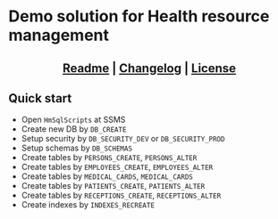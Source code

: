 # Demo solution for Health resource management

## <div align="center"><b><a href="README.md">Readme</a> | <a href="CHANGELOG.md">Changelog</a> | <a href="LICENSE.md">License</a></b></div>

## Quick start
- Open `HmSqlScripts` at SSMS
- Create new DB by `DB_CREATE`
- Setup security by `DB_SECURITY_DEV` or `DB_SECURITY_PROD`
- Setup schemas by `DB_SCHEMAS`
- Create tables by `PERSONS_CREATE`, `PERSONS_ALTER`
- Create tables by `EMPLOYEES_CREATE`, `EMPLOYEES_ALTER`
- Create tables by `MEDICAL_CARDS`, `MEDICAL_CARDS`
- Create tables by `PATIENTS_CREATE`, `PATIENTS_ALTER`
- Create tables by `RECEPTIONS_CREATE`, `RECEPTIONS_ALTER`
- Create indexes by `INDEXES_RECREATE`
